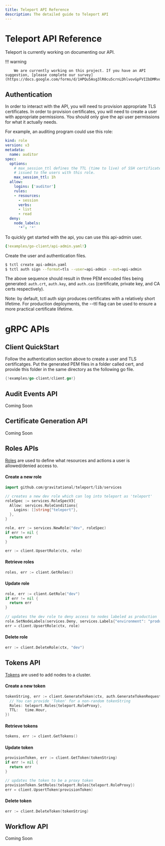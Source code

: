 ```yaml
---
title: Teleport API Reference
description: The detailed guide to Teleport API
---
```


# Teleport API Reference

Teleport is currently working on documenting our API.

!!! warning

        We are currently working on this project. If you have an API suggestion, [please complete our survey](https://docs.google.com/forms/d/1HPQu5Asg3lR0cu5crnLDhlvovGpFVIIbDMRvqclPhQg/edit).

## Authentication
In order to interact with the API, you will need to provision appropriate
TLS certificates. In order to provision certificates, you will need to create a
user with appropriate permissions. You should only give the api user permissions for what it actually needs. 

For example, an auditing program could use this role:

```yaml
kind: role
version: v3
metadata:
  name: auditor
spec:
  options:
    # max_session_ttl defines the TTL (time to live) of SSH certificates 
    # issued to the users with this role.
    max_session_ttl: 1h
  allow:
    logins: ['auditor']
    rules:
    - resources:
      - session
      verbs:
      - list
      - read
  deny:
    node_labels:
      '*': '*'
```

To quickly get started with the api, you can use this api-admin user.

```yaml
{!examples/go-client/api-admin.yaml!}
```

Create the user and authentication files.

```bash
$ tctl create api-admin.yaml
$ tctl auth sign --format=tls --user=api-admin --out=api-admin 
```

The above sequence should result in three PEM encoded files being generated:
`auth.crt`, `auth.key`, and `auth.cas` (certificate, private key, and CA certs respectively).

Note: by default, tctl auth sign produces certificates with a relatively short lifetime.
For production deployments, the --ttl flag can be used to ensure a more practical
certificate lifetime.

# gRPC APIs

## Client QuickStart

Follow the authentication section above to create a user and TLS certificatges. Put the generated PEM files in a folder called cert, and provide this folder in the same directory as the following go file.

```go
{!examples/go-client/client.go!}
```

## Audit Events API
Coming Soon

## Certificate Generation API
Coming Soon

## Roles APIs

[Roles](http://localhost:6600/enterprise/ssh-rbac/#roles) are used to define what resources and actions a user is allowed/denied access to.

#### Create a new role

```go
import github.com/gravitational/teleport/lib/services

// creates a new dev role which can log into teleport as 'teleport'
roleSpec := services.RoleSpecV3{
  Allow: services.RoleConditions{
    Logins: []string{"teleport"},
  },
}

role, err := services.NewRole("dev", roleSpec)
if err != nil {
  return err
}

err := client.UpsertRole(ctx, role)
```

#### Retrieve roles

```go
roles, err := client.GetRoles()
```

#### Update role

```go
role, err := client.GetRole("dev")
if err != nil {
  return err
}
  
// updates the dev role to deny access to nodes labeled as production
role.SetNodeLabels(services.Deny, services.Labels{"environment": "production"})
err = client.UpsertRole(ctx, role)
```

#### Delete role

```go
err := client.DeleteRole(ctx, "dev")
```

## Tokens API

[Tokens](http://localhost:6600/admin-guide/#adding-nodes-to-the-cluster) are used to add nodes to a cluster.

#### Create a new token

```go
tokenString, err := client.GenerateToken(ctx, auth.GenerateTokenRequest{
  // You can provide 'Token' for a non-random tokenString
  Roles: teleport.Roles{teleport.RoleProxy},
  TTL:   time.Hour,
})
```

#### Retrieve tokens

```go
tokens, err := client.GetTokens()
```

#### Update token

```go
provisionToken, err := client.GetToken(tokenString)
if err != nil {
  return err
}

// updates the token to be a proxy token
provisionToken.SetRoles(teleport.Roles{teleport.RoleProxy})
err = client.UpsertToken(provisionToken)
```

#### Delete token

```go
err := client.DeleteToken(tokenString)
```

## Workflow API
Coming Soon
